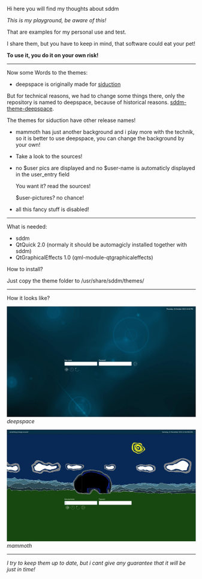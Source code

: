Hi here you will find my thoughts about sddm

_This is my playground, be aware of this!_

That are examples for my personal use and test.

I share them, but you have to keep in mind, that software could eat your pet!

__To use it, you do it on your own risk!__

---

Now some Words to the themes:

- deepspace is originally made for [siduction](https://siduction.org "siduction homepage")

 But for technical reasons, we had to change some things there, only the repository is named to deepspace, because of historical reasons.
 [sddm-theme-deepspace](https://github.com/siduction/sddm-theme-deepspace "the side on github").

 The themes for siduction have other release names!

- mammoth has just another background and i play more with the technik, so it is better to use deepspace, 
  you can change the background by your own!
- Take a look to the sources!

- no $user pics are displayed and no $user-name is automaticly displayed in the user_entry field
  
  You want it? read the sources!
  
  $user-pictures? no chance!
  
- all this fancy stuff is disabled!

---

What is needed:
- sddm
- QtQuick 2.0 (normaly it should be automagicly installed together with sddm)
- QtGraphicalEffects 1.0 (qml-module-qtgraphicaleffects)

How to install?

 Just copy the theme folder to /usr/share/sddm/themes/
 
---
 
How it looks like?

![sample screenshot](https://github.com/hhl/hhl/blob/master/sddm-themes-hhl/deepspace/images/preview.jpg)
_deepspace_


![sample screenshot](https://github.com/hhl/hhl/blob/master/sddm-themes-hhl/mammoth/images/preview.jpg)
_mammoth_

---


 
_I try to keep them up to date, but i cant give any guarantee that it will be just in time!_
